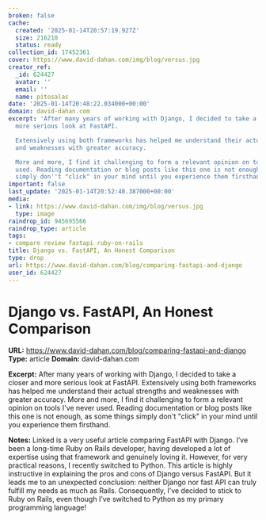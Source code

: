 ```yaml
---
broken: false
cache:
  created: '2025-01-14T20:57:19.927Z'
  size: 216210
  status: ready
collection_id: 17452361
cover: https://www.david-dahan.com/img/blog/versus.jpg
creator_ref:
  _id: 624427
  avatar: ''
  email: ''
  name: pitosalas
date: '2025-01-14T20:48:22.034000+00:00'
domain: david-dahan.com
excerpt: 'After many years of working with Django, I decided to take a closer and
  more serious look at FastAPI.

  Extensively using both frameworks has helped me understand their actual strengths
  and weaknesses with greater accuracy.

  More and more, I find it challenging to form a relevant opinion on tools I''ve never
  used. Reading documentation or blog posts like this one is not enough, as some things
  simply don''t "click" in your mind until you experience them firsthand.'
important: false
last_update: '2025-01-14T20:52:40.387000+00:00'
media:
- link: https://www.david-dahan.com/img/blog/versus.jpg
  type: image
raindrop_id: 945695566
raindrop_type: article
tags:
- compare review fastapi ruby-on-rails
title: Django vs. FastAPI, An Honest Comparison
type: drop
url: https://www.david-dahan.com/blog/comparing-fastapi-and-django
user_id: 624427
---
```


# Django vs. FastAPI, An Honest Comparison

**URL:** https://www.david-dahan.com/blog/comparing-fastapi-and-django
**Type:** article
**Domain:** david-dahan.com

**Excerpt:** After many years of working with Django, I decided to take a closer and more serious look at FastAPI.
Extensively using both frameworks has helped me understand their actual strengths and weaknesses with greater accuracy.
More and more, I find it challenging to form a relevant opinion on tools I've never used. Reading documentation or blog posts like this one is not enough, as some things simply don't "click" in your mind until you experience them firsthand.

**Notes:**
Linked is a very useful article comparing FastAPI with Django. I’ve been a long-time Ruby on Rails developer, having developed a lot of expertise using that framework and genuinely loving it. However, for very practical reasons, I recently switched to Python. This article is highly instructive in explaining the pros and cons of Django versus FastAPI. But it leads me to an unexpected conclusion: neither Django nor fast API can truly fulfill my needs as much as Rails. Consequently, I’ve decided to stick to Ruby on Rails, even though I’ve switched to Python as my primary programming language!

